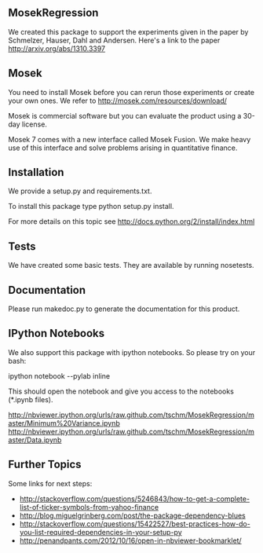 MosekRegression
---------------

We created this package to support the experiments given in the paper by Schmelzer, Hauser, Dahl and Andersen. 
Here's a link to the paper http://arxiv.org/abs/1310.3397


Mosek
-----

You need to install Mosek before you can rerun those experiments or create your own ones. We refer to
http://mosek.com/resources/download/

Mosek is commercial software but you can evaluate the product using a 30-day license.

Mosek 7 comes with a new interface called Mosek Fusion. We make heavy use of this interface and solve problems
arising in quantitative finance.

Installation
------------

We provide a setup.py and requirements.txt.

To install this package type python setup.py install.

For more details on this topic see http://docs.python.org/2/install/index.html


Tests
-----
We have created some basic tests. They are available by running nosetests.

Documentation
-------------
Please run makedoc.py to generate the documentation for this product.


IPython Notebooks
-----------------
We also support this package with ipython notebooks. So please try on your bash:

ipython notebook --pylab inline

This should open the notebook and give you access to the notebooks (*.ipynb files).


http://nbviewer.ipython.org/urls/raw.github.com/tschm/MosekRegression/master/Minimum%20Variance.ipynb
http://nbviewer.ipython.org/urls/raw.github.com/tschm/MosekRegression/master/Data.ipynb

Further Topics
--------------
Some links for next steps:

* http://stackoverflow.com/questions/5246843/how-to-get-a-complete-list-of-ticker-symbols-from-yahoo-finance
* http://blog.miguelgrinberg.com/post/the-package-dependency-blues
* http://stackoverflow.com/questions/15422527/best-practices-how-do-you-list-required-dependencies-in-your-setup-py
* http://penandpants.com/2012/10/16/open-in-nbviewer-bookmarklet/

